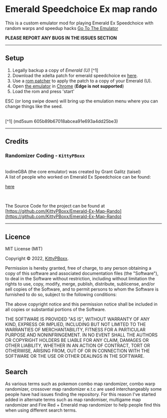 # Emerald Speedchoice Ex map rando

This is a custom emulator mod for playing Emerald Ex Speedchoice with random warps and speedup hacks [Go To The Emulator](https://kittypboxx.github.io/Emerald-Ex-Map-Rando/build)

**PLEASE REPORT ANY BUGS IN THE ISSUES SECTION**

---

## Setup

1. Legally backup a copy of *Emerald (U)* [^1]
2. Download the xdelta patch for emerald speedchoice ex [here](https://github.com/ProjectRevoTPP/pokeemerald-ex-speedchoice/releases/tag/0.4.0). 
3. Use a [rom patcher](https://www.marcrobledo.com/RomPatcher.js/) to apply the patch to a copy of your Emerald (U).
4. Open [the emulator](https://kittypboxx.github.io/Emerald-Ex-Map-Rando/build) in [Chrome](https://www.google.com/intl/en_uk/chrome/) (**Edge is not supported**) 
5. Load the rom and press 'start'

ESC (or long swipe down) will bring up the emulation menu where you can change things like the seed.

<br>
[^1] (md5sum 605b89b67018abcea91e693a4dd25be3)

---

## Credits

### Randomizer Coding - `KittyPBoxx`
<br>
IodineGBA (the core emulator) was created by Grant Galitz (taisel) <br>
A list of people who worked on Emerald Ex Speedchoice can be found:

[here](https://github.com/ProjectRevoTPP/pokeemerald-ex-speedchoice/graphs/contributors)<br>

<br/>

The Source Code for the project can be found at [https://github.com/KittyPBoxx/Emerald-Ex-Map-Rando](https://github.com/KittyPBoxx/Emerald-Ex-Map-Rando)

---

## Licence 

MIT License (MIT)

Copyright © 2022, [KittyPBoxx](https://github.com/KittyPBoxx/).

Permission is hereby granted, free of charge, to any person obtaining a copy of this software and associated documentation files (the "Software"), to deal in the Software without restriction, including without limitation the rights to use, copy, modify, merge, publish, distribute, sublicense, and/or sell copies of the Software, and to permit persons to whom the Software is furnished to do so, subject to the following conditions:

The above copyright notice and this permission notice shall be included in all copies or substantial portions of the Software.

THE SOFTWARE IS PROVIDED "AS IS", WITHOUT WARRANTY OF ANY KIND, EXPRESS OR IMPLIED, INCLUDING BUT NOT LIMITED TO THE WARRANTIES OF MERCHANTABILITY, FITNESS FOR A PARTICULAR PURPOSE AND NONINFRINGEMENT. IN NO EVENT SHALL THE AUTHORS OR COPYRIGHT HOLDERS BE LIABLE FOR ANY CLAIM, DAMAGES OR OTHER LIABILITY, WHETHER IN AN ACTION OF CONTRACT, TORT OR OTHERWISE, ARISING FROM, OUT OF OR IN CONNECTION WITH THE SOFTWARE OR THE USE OR OTHER DEALINGS IN THE SOFTWARE.


## Search

As various terms such as pokemon combo map randomizer, combo warp randomizer, crossover map randomizer e.t.c are used interchangeably some people have had issues finding the repository. For this reason I've started added in alternate terms such as map randomiser, multigame map randomizer and Fire Red + Emerald map randomizer to help people find this when using different search terms.
